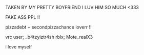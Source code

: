 TAKEN BY MY PRETTY BOYFRIEND I LUV HIM SO MUCH <333

FAKE ASS PPL !! 

pizzadebt + secondpizzachance loverr !!

vrc user; _b4tzyiztr4sh
rblx; Mote_realX3

i love myself

